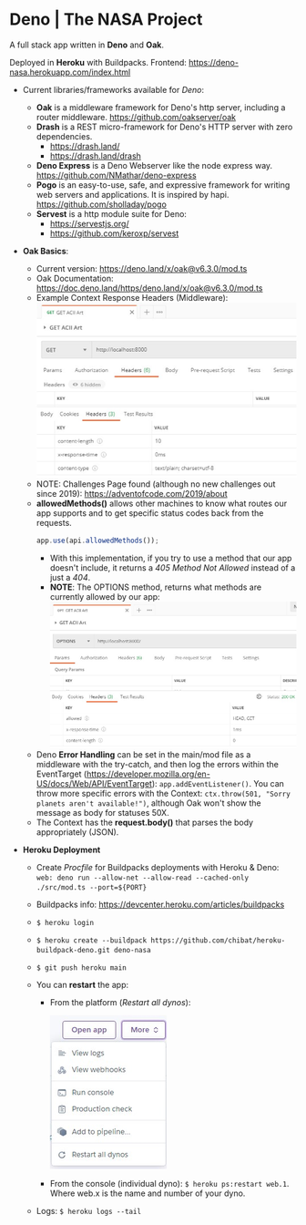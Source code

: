# Deno | The NASA Project

A full stack app written in **Deno** and **Oak**.

Deployed in **Heroku** with Buildpacks. Frontend: https://deno-nasa.herokuapp.com/index.html

- Current libraries/frameworks available for _Deno_:

  - **Oak** is a middleware framework for Deno's http server, including a router middleware. https://github.com/oakserver/oak
  - **Drash** is a REST micro-framework for Deno's HTTP server with zero dependencies.
    - https://drash.land/
    - https://drash.land/drash
  - **Deno Express** is a Deno Webserver like the node express way. https://github.com/NMathar/deno-express
  - **Pogo** is an easy-to-use, safe, and expressive framework for writing web servers and applications. It is inspired by hapi. https://github.com/sholladay/pogo
  - **Servest** is a http module suite for Deno:
    - https://servestjs.org/
    - https://github.com/keroxp/servest

- **Oak Basics**:

  - Current version: https://deno.land/x/oak@v6.3.0/mod.ts
  - Oak Documentation: https://doc.deno.land/https/deno.land/x/oak@v6.3.0/mod.ts
  - Example Context Response Headers (Middleware):
    ![contextHeaders](images/contextHeaders.jpg)
  - NOTE: Challenges Page found (although no new challenges out since 2019): https://adventofcode.com/2019/about
  - **allowedMethods()** allows other machines to know what routes our app supports and to get specific status codes back from the requests.
    ```typescript
    app.use(api.allowedMethods());
    ```
    - With this implementation, if you try to use a method that our app doesn't include, it returns a _405 Method Not Allowed_ instead of a just a _404_.
    - **NOTE**: The OPTIONS method, returns what methods are currently allowed by our app:
      ![optionsAllowed](images/optionsAllowed.jpg)
  - Deno **Error Handling** can be set in the main/mod file as a middleware with the try-catch, and then log the errors within the EventTarget (https://developer.mozilla.org/en-US/docs/Web/API/EventTarget): `app.addEventListener()`. You can throw more specific errors with the Context: `ctx.throw(501, "Sorry planets aren't available!")`, although Oak won't show the message as body for statuses 50X.
  - The Context has the **request.body()** that parses the body appropriately (JSON).

- **Heroku Deployment**

  - Create _Procfile_ for Buildpacks deployments with Heroku & Deno:
    `web: deno run --allow-net --allow-read --cached-only ./src/mod.ts --port=${PORT}`
  - Buildpacks info: https://devcenter.heroku.com/articles/buildpacks
  - `$ heroku login`
  - `$ heroku create --buildpack https://github.com/chibat/heroku-buildpack-deno.git deno-nasa`
  - `$ git push heroku main`
  - You can **restart** the app:

    - From the platform (_Restart all dynos_):

      ![restartHerokuApp](/images/restartHerokuApp.jpg)

    - From the console (individual dyno): `$ heroku ps:restart web.1`. Where web.x is the name and number of your dyno.

  - Logs: `$ heroku logs --tail`

